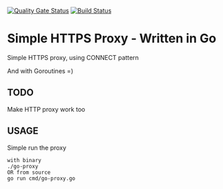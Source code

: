 [![Quality Gate Status](https://sonarcloud.io/api/project_badges/measure?project=brunoshiroma_go-proxy&metric=alert_status)](https://sonarcloud.io/dashboard?id=brunoshiroma_go-proxy)
[![Build Status](https://travis-ci.com/brunoshiroma/go-proxy.svg?branch=master)](https://travis-ci.com/brunoshiroma/go-proxy)


# Simple HTTPS Proxy - Written in Go

Simple HTTPS proxy, using CONNECT pattern

And with Goroutines =)

## TODO

Make HTTP proxy work too

## USAGE

Simple run the proxy
```
with binary
./go-proxy
OR from source
go run cmd/go-proxy.go
```